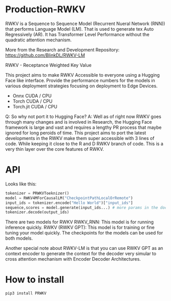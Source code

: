 # Production-RWKV

RWKV is a Sequence to Sequence Model (Recurrent Nueral Network (RNN)) that performs Language Model (LM). That is used to generate tex Auto Regressively (AR).
It has Transformer Level Performance without the quadratic attention mechanism.

More from the Research and Development Repository:
https://github.com/BlinkDL/RWKV-LM

RWKV - Receptance Weighted Key Value 

This project aims to make RWKV Accessible to everyone using a Hugging Face like interface. 
Provide the performance numbers for the models in various deployment strategies focusing on deployment to Edge Devices. 

- Onnx CUDA / CPU
- Torch CUDA / CPU
- Torch.jit CUDA / CPU

Q: So why not port it to Hugging Face? 
A: Well as of right now RWKV goes through many changes and is involved in Research, 
the Hugging Face framework is large and vast and requires a lengthy PR process that maybe ignored for long peroids of time.
This project aims to port the latest developments in the RWKV make them super accessible with 3 lines of code.
While keeping it close to the R and D RWKV branch of code. This is a very thin layer over the core features of RWKV.

# API 
Looks like this:

```python
tokenizer = PRWKVToeknizer()
model = RWKV4MForCausalLM("CheckpointPathLocalOrRemote")
input_ids = tokenizer.encode("Hello World")["input_ids"]
sequence,scores = model.generate(input_ids...) # more params in the docs
tokenizer.decode(output_ids)
```

There are two models for RWKV
RWKV_RNN: This model is for running inference quickly.
RWKV (RWKV GPT): This model is for training or fine tuning your model quickly.
The checkpoints for the models can be used for both models.

Another special note about RWKV-LM is that you can use RWKV GPT as an context encoder to generate the context for the decoder very simular to cross attention mechanism with Encoder Decoder Architectures.

# How to install
```
pip3 install PRWKV
```
